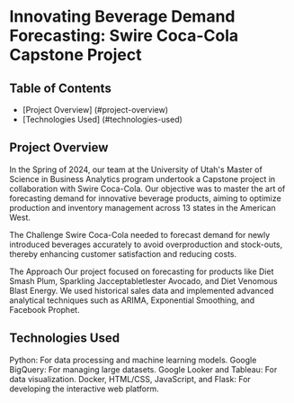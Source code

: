 # Innovating Beverage Demand Forecasting: Swire Coca-Cola Capstone Project

## **Table of Contents**
- [Project Overview] (#project-overview)
- [Technologies Used] (#technologies-used)


## Project Overview
In the Spring of 2024, our team at the University of Utah's Master of Science in Business Analytics program undertook a Capstone project in collaboration with Swire Coca-Cola. Our objective was to master the art of forecasting demand for innovative beverage products, aiming to optimize production and inventory management across 13 states in the American West.

The Challenge
Swire Coca-Cola needed to forecast demand for newly introduced beverages accurately to avoid overproduction and stock-outs, thereby enhancing customer satisfaction and reducing costs.

The Approach
Our project focused on forecasting for products like Diet Smash Plum, Sparkling Jacceptabletlester Avocado, and Diet Venomous Blast Energy. We used historical sales data and implemented advanced analytical techniques such as ARIMA, Exponential Smoothing, and Facebook Prophet.

## Technologies Used
Python: For data processing and machine learning models.
Google BigQuery: For managing large datasets.
Google Looker and Tableau: For data visualization.
Docker, HTML/CSS, JavaScript, and Flask: For developing the interactive web platform.
